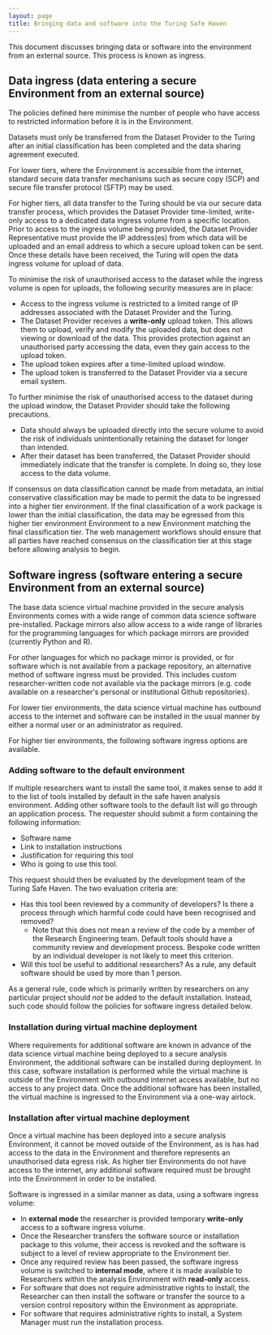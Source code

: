 ```yaml
---
layout: page
title: Bringing data and software into the Turing Safe Haven
---
```


This document discusses bringing data or software into the environment from an external source. This process is known as ingress.

## Data ingress (data entering a secure Environment from an external source)

The policies defined here minimise the number of people who have access to restricted information before it is in the Environment.

Datasets must only be transferred from the Dataset Provider to the Turing after an initial classification has been completed and the data sharing agreement executed.

For lower tiers, where the Environment is accessible from the internet, standard secure data transfer mechanisms such as secure copy (SCP) and secure file transfer protocol (SFTP) may be used.

For higher tiers, all data transfer to the Turing should be via our secure data transfer process, which provides the Dataset Provider time-limited, write-only access to a dedicated data ingress volume from a specific location.
Prior to access to the ingress volume being provided, the Dataset Provider Representative must provide the IP address(es) from which data will be uploaded and an email address to which a secure upload token can be sent.
Once these details have been received, the Turing will open the data ingress volume for upload of data.

To minimise the risk of unauthorised access to the dataset while the ingress volume is open for uploads, the following security measures are in place:

+ Access to the ingress volume is restricted to a limited range of IP addresses associated with the Dataset Provider and the Turing.
+ The Dataset Provider receives a **write-only** upload token. This allows them to upload, verify and modify the uploaded data, but does not viewing or download of the data. This provides protection against an unauthorised party accessing the data, even they gain access to the upload token.
+ The upload token expires after a time-limited upload window.
+ The upload token is transferred to the Dataset Provider via a secure email system.

To further minimise the risk of unauthorised access to the dataset during the upload window, the Dataset Provider should take the following precautions.

+ Data should always be uploaded directly into the secure volume to avoid the risk of individuals unintentionally retaining the dataset for longer than intended.
+ After their dataset has been transferred, the Dataset Provider should immediately indicate that the transfer is complete. In doing so, they lose access to the data volume.

If consensus on data classification cannot be made from metadata, an initial conservative classification may be made to permit the data to be ingressed into a higher tier environment.
If the final classification of a work package is lower than the initial classification, the data may be egressed from this higher tier environment Environment to a new Environment matching the final classification tier.
The web management workflows should ensure that all parties have reached consensus on the classification tier at this stage before allowing analysis to begin.

## Software ingress (software entering a secure Environment from an external source)

The base data science virtual machine provided in the secure analysis Environments comes with a wide range of common data science software pre-installed.
Package mirrors also allow access to a wide range of libraries for the programming languages for which package mirrors are provided (currently Python and R).

For other languages for which no package mirror is provided, or for software which is not available from a package repository, an alternative method of software ingress must be provided.
This includes custom researcher-written code not available via the package mirrors (e.g. code available on a researcher's personal or institutional Github repositories).

For lower tier environments, the data science virtual machine has outbound access to the internet and software can be installed in the usual manner by either a normal user or an administrator as required.

For higher tier environments, the following software ingress options are available.

### Adding software to the default environment

If multiple researchers want to install the same tool, it makes sense to add it to the list of tools installed by default in the safe haven analysis environment.
Adding other software tools to the default list will go through an application process. The requester should submit a form containing the following information:

+ Software name
+ Link to installation instructions
+ Justification for requiring this tool
+ Who is going to use this tool.

This request should then be evaluated by the development team of the Turing Safe Haven. The two evaluation criteria are:

+ Has this tool been reviewed by a community of developers? Is there a process through which harmful code could have been recognised and removed?
  + Note that this does not mean a review of the code by a member of the Research Engineering team. Default tools should have a community review and development process. Bespoke code written by an individual developer is not likely to meet this criterion.
+ Will this tool be useful to additional researchers? As a rule, any default software should be used by more than 1 person.

As a general rule, code which is primarily written by researchers on any particular project should *not* be added to the default installation. Instead, such code should follow the policies for software ingress detailed below.

### Installation during virtual machine deployment

Where requirements for additional software are known in advance of the data science virtual machine being deployed to a secure analysis Environment, the additional software can be installed during deployment.
In this case, software installation is performed while the virtual machine is outside of the Environment with outbound internet access available, but no access to any project data.
Once the additional software has been installed, the virtual machine is ingressed to the Environment via a one-way airlock.

### Installation after virtual machine deployment

Once a virtual machine has been deployed into a secure analysis Environment, it cannot be moved outside of the Environment, as is has had access to the data in the Environment and therefore represents an unauthorised data egress risk.
As higher tier Environments do not have access to the internet, any additional software required must be brought into the Environment in order to be installed.

Software is ingressed in a similar manner as data, using a software ingress volume:

+ In **external mode** the researcher is provided temporary **write-only** access to a software ingress volume.
+ Once the Researcher transfers the software source or installation package to this volume, their access is revoked and the software is subject to a level of review appropriate to the Environment tier.
+ Once any required review has been passed, the software ingress volume is switched to **internal mode**, where it is made available to Researchers within the analysis Environment with **read-only** access.
+ For software that does not require administrative rights to install, the Researcher can then install the software or transfer the source to a version control repository within the Environment as appropriate.
+ For software that requires administrative rights to install, a System Manager must run the installation process.
